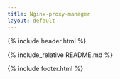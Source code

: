 ```yaml
---
title: Nginx-proxy-manager
layout: default
---
```


{% include header.html %}

{% include_relative README.md %}

{% include footer.html %}
